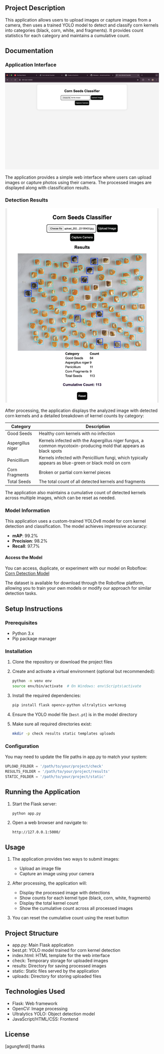 ## Project Description

This application allows users to upload images or capture images from a camera, then uses a trained YOLO model to detect and classify corn kernels into categories (black, corn, white, and fragments). It provides count statistics for each category and maintains a cumulative count.

## Documentation

### Application Interface
![Application Interface](images/results-example.jpg)

The application provides a simple web interface where users can upload images or capture photos using their camera. The processed images are displayed along with classification results.

### Detection Results
![Classification Results](images/interface-example.png)

After processing, the application displays the analyzed image with detected corn kernels and a detailed breakdown of kernel counts by category:

| Category | Description |
|----------|-------------|
| Good Seeds | Healthy corn kernels with no infection |
| Aspergillus niger | Kernels infected with the Aspergillus niger fungus, a common mycotoxin-producing mold that appears as black spots |
| Penicillium | Kernels infected with Penicillium fungi, which typically appears as blue-green or black mold on corn |
| Corn Fragments | Broken or partial corn kernel pieces |
| Total Seeds | The total count of all detected kernels and fragments |

The application also maintains a cumulative count of detected kernels across multiple images, which can be reset as needed.

### Model Information

This application uses a custom-trained YOLOv8 model for corn kernel detection and classification. The model achieves impressive accuracy:

- **mAP**: 99.2%
- **Precision**: 98.2%
- **Recall**: 97.7%

#### Access the Model
You can access, duplicate, or experiment with our model on Roboflow:  
[Corn Detection Model](https://universe.roboflow.com/letsgo-itmav/corn_detect-3by1j/model/2)

The dataset is available for download through the Roboflow platform, allowing you to train your own models or modify our approach for similar detection tasks.
## Setup Instructions

### Prerequisites

- Python 3.x
- Pip package manager

### Installation

1. Clone the repository or download the project files

2. Create and activate a virtual environment (optional but recommended):
   ```sh
   python -m venv env
   source env/bin/activate  # On Windows: env\Scripts\activate
   ```

3. Install the required dependencies:
   ```sh
   pip install flask opencv-python ultralytics werkzeug
   ```

4. Ensure the YOLO model file (`best.pt`) is in the model directory

5. Make sure all required directories exist:
   ```sh
   mkdir -p check results static templates uploads
   ```

### Configuration

You may need to update the file paths in app.py to match your system:
```python
UPLOAD_FOLDER = '/path/to/your/project/check'
RESULTS_FOLDER = '/path/to/your/project/results'
STATIC_FOLDER = '/path/to/your/project/static'
```

## Running the Application

1. Start the Flask server:
   ```sh
   python app.py
   ```

2. Open a web browser and navigate to:
   ```
   http://127.0.0.1:5000/
   ```

## Usage

1. The application provides two ways to submit images:
   - Upload an image file
   - Capture an image using your camera

2. After processing, the application will:
   - Display the processed image with detections
   - Show counts for each kernel type (black, corn, white, fragments)
   - Display the total kernel count
   - Show the cumulative count across all processed images

3. You can reset the cumulative count using the reset button

## Project Structure

- app.py: Main Flask application
- best.pt: YOLO model trained for corn kernel detection
- index.html: HTML template for the web interface
- check: Temporary storage for uploaded images
- results: Directory for saving processed images
- static: Static files served by the application
- uploads: Directory for storing uploaded files

## Technologies Used

- Flask: Web framework
- OpenCV: Image processing
- Ultralytics YOLO: Object detection model
- JavaScript/HTML/CSS: Frontend

## License

[agungferdi]
thanks
